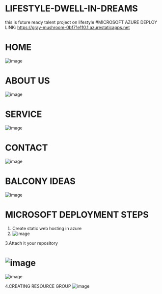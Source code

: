 # LIFESTYLE-DWELL-IN-DREAMS
this is future ready talent project on lifestyle
#MICROSOFT AZURE DEPLOY LINK:  https://gray-mushroom-0bf71e110.1.azurestaticapps.net

# HOME
![image](https://user-images.githubusercontent.com/92007076/183452789-2adb418a-83ae-4a7d-89ac-b99abff99bd0.png)
# ABOUT US
![image](https://user-images.githubusercontent.com/92007076/183455279-1bbaa951-f2b7-403d-b799-51f2e7fe3ade.png)

# SERVICE
![image](https://user-images.githubusercontent.com/92007076/183455602-9d8cf408-220a-4c31-b89f-9711161fd0e4.png)

# CONTACT
![image](https://user-images.githubusercontent.com/92007076/183456113-2546dc8d-7c3d-4a93-89df-b16fd40d5c98.png)

# BALCONY IDEAS
![image](https://user-images.githubusercontent.com/92007076/183458649-089f89f7-eedc-4ed5-a8e5-251e05ad4294.png)

# MICROSOFT DEPLOYMENT STEPS
1. Create static web hosting in azure
2. ![image](https://user-images.githubusercontent.com/92007076/183460111-8cccb290-1682-4f76-a98b-116ba15ac4d2.png)

3.Attach it your repository
# ![image](https://user-images.githubusercontent.com/92007076/183460304-3c8105ea-0b7d-4065-845a-ca2f4841c0d8.png)

![image](https://user-images.githubusercontent.com/92007076/183460681-a4414b11-07ea-45c1-9522-7d447fc70e8a.png)

4.CREATING RESOURCE GROUP
![image](https://user-images.githubusercontent.com/92007076/183461322-d9620428-1b70-4e8c-998d-0988f13eefa8.png)








